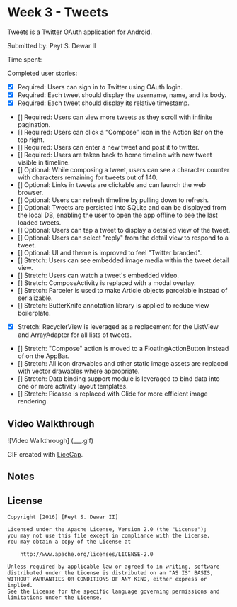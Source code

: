 # Week 3 - Tweets

Tweets is a Twitter OAuth application for Android.

Submitted by: Peyt S. Dewar II

Time spent:

Completed user stories:

 * [x] Required: Users can sign in to Twitter using OAuth login.
 * [x] Required: Each tweet should display the username, name, and its body.
 * [x] Required: Each tweet should display its relative timestamp.
 * [] Required: Users can view more tweets as they scroll with infinite pagination.
 * [] Required: Users can click a “Compose” icon in the Action Bar on the top right.
 * [] Required: Users can enter a new tweet and post it to twitter.
 * [] Required: Users are taken back to home timeline with new tweet visible in timeline. 
 * [] Optional: While composing a tweet, users can see a character counter with characters remaining for tweets out of 140.
 * [] Optional: Links in tweets are clickable and can launch the web browser.
 * [] Optional: Users can refresh timeline by pulling down to refresh.
 * [] Optional: Tweets are persisted into SQLite and can be displayed from the local DB, enabling the user to open the app offline to see the last loaded tweets.
 * [] Optional: Users can tap a tweet to display a detailed view of the tweet.
 * [] Optional: Users can select "reply" from the detail view to respond to a tweet.
 * [] Optional: UI and theme is improved to feel "Twitter branded".
 * [] Stretch: Users can see embedded image media within the tweet detail view.
 * [] Stretch: Users can watch a tweet's embedded video.
 * [] Stretch: ComposeActivity is replaced with a modal overlay.
 * [] Stretch: Parceler is used to make Article objects parcelable instead of serializable.
 * [] Stretch: ButterKnife annotation library is applied to reduce view boilerplate.
 * [x] Stretch: RecyclerView is leveraged as a replacement for the ListView and ArrayAdapter for all lists of tweets.
 * [] Stretch: "Compose" action is moved to a FloatingActionButton instead of on the AppBar.
 * [] Stretch: All icon drawables and other static image assets are replaced with vector drawables where appropriate.
 * [] Stretch: Data binding support module is leveraged to bind data into one or more activity layout templates.
 * [] Stretch: Picasso is replaced with Glide for more efficient image rendering.
 
## Video Walkthrough 

![Video Walkthrough] (___.gif)

GIF created with [LiceCap](http://www.cockos.com/licecap/).

## Notes


## License

    Copyright [2016] [Peyt S. Dewar II]

    Licensed under the Apache License, Version 2.0 (the "License");
    you may not use this file except in compliance with the License.
    You may obtain a copy of the License at

        http://www.apache.org/licenses/LICENSE-2.0

    Unless required by applicable law or agreed to in writing, software
    distributed under the License is distributed on an "AS IS" BASIS,
    WITHOUT WARRANTIES OR CONDITIONS OF ANY KIND, either express or implied.
    See the License for the specific language governing permissions and
    limitations under the License.
